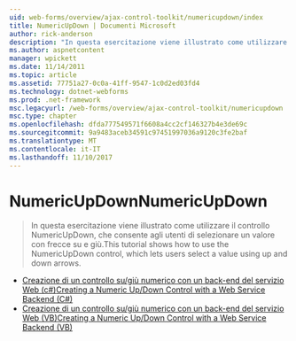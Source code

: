 ```yaml
---
uid: web-forms/overview/ajax-control-toolkit/numericupdown/index
title: NumericUpDown | Documenti Microsoft
author: rick-anderson
description: "In questa esercitazione viene illustrato come utilizzare il controllo NumericUpDown, che consente agli utenti di selezionare un valore con frecce su e giù."
ms.author: aspnetcontent
manager: wpickett
ms.date: 11/14/2011
ms.topic: article
ms.assetid: 77751a27-0c0a-41ff-9547-1c0d2ed03fd4
ms.technology: dotnet-webforms
ms.prod: .net-framework
msc.legacyurl: /web-forms/overview/ajax-control-toolkit/numericupdown
msc.type: chapter
ms.openlocfilehash: dfda777549571f6608a4cc2cf146327b4e3de69c
ms.sourcegitcommit: 9a9483aceb34591c97451997036a9120c3fe2baf
ms.translationtype: MT
ms.contentlocale: it-IT
ms.lasthandoff: 11/10/2017
---
```

<a name="numericupdown"></a><span data-ttu-id="5de30-103">NumericUpDown</span><span class="sxs-lookup"><span data-stu-id="5de30-103">NumericUpDown</span></span>
====================
> <span data-ttu-id="5de30-104">In questa esercitazione viene illustrato come utilizzare il controllo NumericUpDown, che consente agli utenti di selezionare un valore con frecce su e giù.</span><span class="sxs-lookup"><span data-stu-id="5de30-104">This tutorial shows how to use the NumericUpDown control, which lets users select a value using up and down arrows.</span></span>


- [<span data-ttu-id="5de30-105">Creazione di un controllo su/giù numerico con un back-end del servizio Web (c#)</span><span class="sxs-lookup"><span data-stu-id="5de30-105">Creating a Numeric Up/Down Control with a Web Service Backend (C#)</span></span>](creating-a-numeric-up-down-control-with-a-web-service-backend-cs.md)
- [<span data-ttu-id="5de30-106">Creazione di un controllo su/giù numerico con un back-end del servizio Web (VB)</span><span class="sxs-lookup"><span data-stu-id="5de30-106">Creating a Numeric Up/Down Control with a Web Service Backend (VB)</span></span>](creating-a-numeric-up-down-control-with-a-web-service-backend-vb.md)
